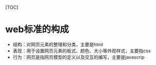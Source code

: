 [TOC]





# web标准的构成

- 结构：对网页元素的整理和分类，主要是html
- 表现：用于设置网页元素的板式、颜色、大小等外观样式，主要指css
- 行为：网页是指网页模型的定义以及交互的编写，主要是javascrip